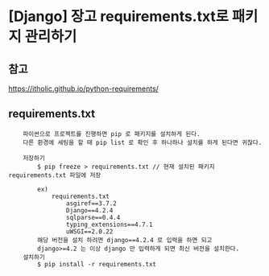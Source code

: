 # [Django] 장고 requirements.txt로 패키지 관리하기

## 참고
<https://itholic.github.io/python-requirements/>

## requirements.txt
```
    파이썬으로 프로젝트를 진행하면 pip 로 패키지를 설치하게 된다.
    다른 환경에 세팅을 할 때 pip list 로 확인 후 하나하나 설치를 하게 된다면 귀찮다.

    저장하기 
        $ pip freeze > requirements.txt // 현재 설치된 패키지 requirements.txt 파일에 저장

        ex)
            requirements.txt
                asgiref==3.7.2
                Django==4.2.4
                sqlparse==0.4.4
                typing_extensions==4.7.1
                uWSGI==2.0.22
        해당 버전을 설치 하려면 django==4.2.4 로 입력을 하면 되고
        django>=4.2 는 이상 django 만 입력하게 되면 최신 버전을 설치한다.
    설치하기
        $ pip install -r requirements.txt
```